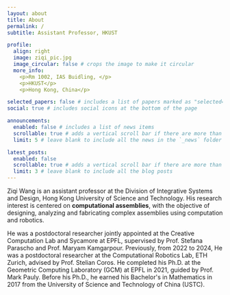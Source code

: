 ```yaml
---
layout: about
title: About
permalink: /
subtitle: Assistant Professor, HKUST

profile:
  align: right
  image: ziqi_pic.jpg
  image_circular: false # crops the image to make it circular
  more_info:
    <p>Rm 1002, IAS Buidling, </p>
    <p>HKUST</p>
    <p>Hong Kong, China</p>

selected_papers: false # includes a list of papers marked as "selected={true}"
social: true # includes social icons at the bottom of the page

announcements:
  enabled: false # includes a list of news items
  scrollable: true # adds a vertical scroll bar if there are more than 3 news items
  limit: 5 # leave blank to include all the news in the `_news` folder

latest_posts:
  enabled: false
  scrollable: true # adds a vertical scroll bar if there are more than 3 new posts items
  limit: 3 # leave blank to include all the blog posts
---
```

Ziqi Wang is an assistant professor at the Division of Integrative Systems and Design, Hong Kong University of Science and Technology. His research interest is centered on **computational assemblies**, with the objective of designing, analyzing and fabricating complex assemblies using computation and robotics. 

He was a postdoctoral researcher jointly appointed at the Creative Computation Lab and Sycamore at EPFL, supervised by Prof. Stefana Parascho and Prof. Maryam Kamgarpour. Previously, from 2022 to 2024, He was a postdoctoral researcher at the Computational Robotics Lab, ETH Zurich, advised by Prof. Stelian Coros. He completed his Ph.D. at the Geometric Computing Laboratory (GCM) at EPFL in 2021, guided by Prof. Mark Pauly. Before his Ph.D., he earned his Bachelor's in Mathematics in 2017 from the University of Science and Technology of China (USTC).
